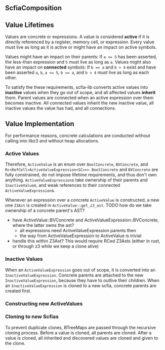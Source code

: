 ## ScfiaComposition

## Value Lifetimes
Values are concrete or expressions.
A value is considered **active** if it is directly referenced by a register, memory cell, or expression.
Every value must live as long as it is active or might have an impact on active symbols.

Values might have an impact on their parents:
If `a <= 5` has been asserted, the less-than expression and `5` must live as long as `a`.
Values might also have an impact on **connected** symbols:
If `b == a` and `b > 4` exist and have been asserted `a`, `b`, `a <= 5`, `b == a`, and `b > 4` must live as long as each other.

To satisfy the these requirements, scfia-lib converts active values into **inactive** values when they go out of scope, and all affected values **inherit** them.
Parent values are connected when an active expression over them becomes inactive.
All connected values inherit the new inactive value, all inactive values the value has had, and all connections.

## Value Implementation
For performance reasons, concrete calculations are conducted without calling into libz3 and without heap allocations.

### Active Values
Therefore, `ActiveValue` is an enum over `BoolConcrete`, `BVConcrete`, and `Rc<RefCell<ActiveValueExpression<SC>>>`.
`BoolConcrete` and `BVConcrete` are fully constrained, do not impose lifetime requirements, and thus don't own anything.
`ActiveValueExpression`s take ownership of their parents and `InactiveValue`s, and weak references to their connected `ActiveValueExpression`s.

Whenever an expression over a concrete `ActiveValue` is constructed, a new one `Z3Ast` is created in `ActiveValue::get_z3_ast`.
TODO how do we take ownership of a concrete parent's AST?
- have ActiveValue::BVConcrete and ActiveValueExpression::BVConcrete, where the latter owns the ast?
    - all expressions need ActiveValueExpression parents then
    - the way from ActiveValueExpression to ActiveValue is trivial
- handle this within Z3Ast? This would require RCed Z3Asts (either in rust, or through z3 while we keep a clone alive)

### Inactive Values
When an `ActiveValueExpression` goes out of scope, it is converted into an `InactiveValueExpression`.
Concrete parents are attached to the new `InactiveValueExpression`, because they have to outlive their children.
When an `InactiveValueExpression` is cloned to a new scfia, concrete parents are created first.

### Constructing new ActiveValues

### Cloning to new Scfias
To prevent duplicate clones, BTreeMaps are passed through the recursive cloning process.
Before a value is cloned, all parents are cloned.
After a value is cloned, all inherited and discovered values are cloned and given to the clone.
